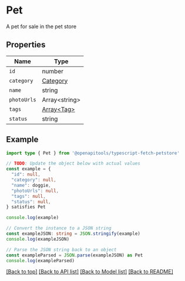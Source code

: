 
# Pet

A pet for sale in the pet store

## Properties

Name | Type
------------ | -------------
`id` | number
`category` | [Category](Category.md)
`name` | string
`photoUrls` | Array&lt;string&gt;
`tags` | [Array&lt;Tag&gt;](Tag.md)
`status` | string

## Example

```typescript
import type { Pet } from '@openapitools/typescript-fetch-petstore'

// TODO: Update the object below with actual values
const example = {
  "id": null,
  "category": null,
  "name": doggie,
  "photoUrls": null,
  "tags": null,
  "status": null,
} satisfies Pet

console.log(example)

// Convert the instance to a JSON string
const exampleJSON: string = JSON.stringify(example)
console.log(exampleJSON)

// Parse the JSON string back to an object
const exampleParsed = JSON.parse(exampleJSON) as Pet
console.log(exampleParsed)
```

[[Back to top]](#) [[Back to API list]](../README.md#api-endpoints) [[Back to Model list]](../README.md#models) [[Back to README]](../README.md)


